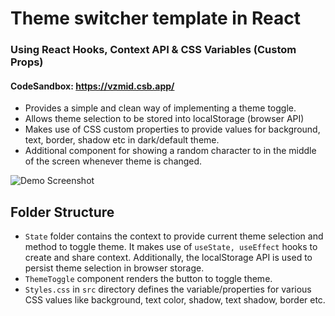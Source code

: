 # Theme switcher template in React

### Using React Hooks, Context API & CSS Variables (Custom Props)

#### CodeSandbox: https://vzmid.csb.app/

- Provides a simple and clean way of implementing a theme toggle.
- Allows theme selection to be stored into localStorage (browser API)
- Makes use of CSS custom properties to provide values for background, text, border, shadow etc in dark/default theme.
- Additional component for showing a random character to in the middle of the screen whenever theme is changed.

![Demo Screenshot](https://user-images.githubusercontent.com/11829883/117410409-ff828680-af2f-11eb-9e0f-8f1c15407a73.gif)


## Folder Structure
- `State` folder contains the context to provide current theme selection and method to toggle theme. It makes use of `useState, useEffect` hooks to create and share context. Additionally, the localStorage API is used to persist theme selection in browser storage.
- `ThemeToggle` component renders the button to toggle theme.
- `Styles.css` in `src` directory defines the variable/properties for various CSS values like background, text color, shadow, text shadow, border etc.

